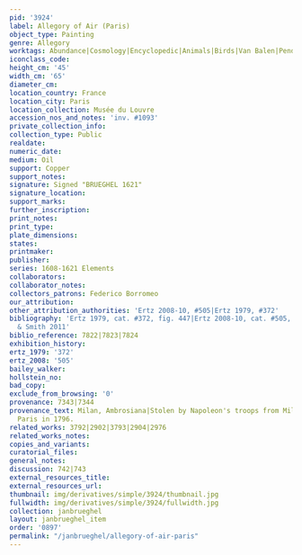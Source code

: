 ```yaml
---
pid: '3924'
label: Allegory of Air (Paris)
object_type: Painting
genre: Allegory
worktags: Abundance|Cosmology|Encyclopedic|Animals|Birds|Van Balen|Pendant|Nude|Landscape|Telescope
iconclass_code:
height_cm: '45'
width_cm: '65'
diameter_cm:
location_country: France
location_city: Paris
location_collection: Musée du Louvre
accession_nos_and_notes: 'inv. #1093'
private_collection_info:
collection_type: Public
realdate:
numeric_date:
medium: Oil
support: Copper
support_notes:
signature: Signed "BRUEGHEL 1621"
signature_location:
support_marks:
further_inscription:
print_notes:
print_type:
plate_dimensions:
states:
printmaker:
publisher:
series: 1608-1621 Elements
collaborators:
collaborator_notes:
collectors_patrons: Federico Borromeo
our_attribution:
other_attribution_authorities: 'Ertz 2008-10, #505|Ertz 1979, #372'
bibliography: 'Ertz 1979, cat. #372, fig. 447|Ertz 2008-10, cat. #505, pp. 1058-61|Rikken
  & Smith 2011'
biblio_reference: 7822|7823|7824
exhibition_history:
ertz_1979: '372'
ertz_2008: '505'
bailey_walker:
hollstein_no:
bad_copy:
exclude_from_browsing: '0'
provenance: 7343|7344
provenance_text: Milan, Ambrosiana|Stolen by Napoleon's troops from Milan, sent to
  Paris in 1796.
related_works: 3792|2902|3793|2904|2976
related_works_notes:
copies_and_variants:
curatorial_files:
general_notes:
discussion: 742|743
external_resources_title:
external_resources_url:
thumbnail: img/derivatives/simple/3924/thumbnail.jpg
fullwidth: img/derivatives/simple/3924/fullwidth.jpg
collection: janbrueghel
layout: janbrueghel_item
order: '0897'
permalink: "/janbrueghel/allegory-of-air-paris"
---
```

